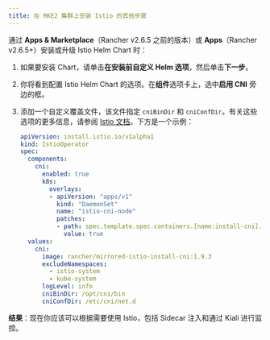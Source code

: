 ```yaml
---
title: 在 RKE2 集群上安装 Istio 的其他步骤
---
```


通过 **Apps & Marketplace**（Rancher v2.6.5 之前的版本）或 **Apps**（Rancher v2.6.5+）安装或升级 Istio Helm Chart 时：

1. 如果要安装 Chart，请单击**在安装前自定义 Helm 选项**，然后单击**下一步**。
1. 你将看到配置 Istio Helm Chart 的选项。在**组件**选项卡上，选中**启用 CNI** 旁边的框。
1. 添加一个自定义覆盖文件，该文件指定 `cniBinDir` 和 `cniConfDir`。有关这些选项的更多信息，请参阅 [Istio 文档](https://istio.io/latest/docs/setup/additional-setup/cni/#helm-chart-parameters)。下方是一个示例：

   ```yaml
   apiVersion: install.istio.io/v1alpha1
   kind: IstioOperator
   spec:
     components:
       cni:
         enabled: true
         k8s:
           overlays:
           - apiVersion: "apps/v1"
             kind: "DaemonSet"
             name: "istio-cni-node"
             patches:
             - path: spec.template.spec.containers.[name:install-cni].securityContext.privileged
               value: true
     values:
       cni:
         image: rancher/mirrored-istio-install-cni:1.9.3
         excludeNamespaces:
           - istio-system
           - kube-system
         logLevel: info
         cniBinDir: /opt/cni/bin
         cniConfDir: /etc/cni/net.d
   ```

**结果**：现在你应该可以根据需要使用 Istio，包括 Sidecar 注入和通过 Kiali 进行监控。
